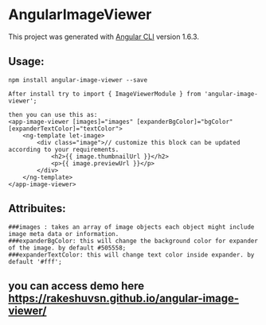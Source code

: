 # AngularImageViewer

This project was generated with [Angular CLI](https://github.com/angular/angular-cli) version 1.6.3.

## Usage:
```
npm install angular-image-viewer --save

After install try to import { ImageViewerModule } from 'angular-image-viewer';

then you can use this as:
<app-image-viewer [images]="images" [expanderBgColor]="bgColor" [expanderTextColor]="textColor">
    <ng-template let-image>
        <div class="image">// customize this block can be updated according to your requirements.
            <h2>{{ image.thumbnailUrl }}</h2>
            <p>{{ image.previewUrl }}</p>
        </div>
    </ng-template>
</app-image-viewer>
```
## Attribuites:
```
###images : takes an array of image objects each object might include image meta data or information.
###expanderBgColor: this will change the background color for expander of the image. by default #505558;
###expanderTextColor: this will change text color inside expander. by default '#fff';
```
## you can access demo here https://rakeshuvsn.github.io/angular-image-viewer/
